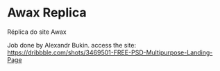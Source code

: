 # Awax Replica
 Réplica do site Awax


Job done by Alexandr Bukin.
access the site:
https://dribbble.com/shots/3469501-FREE-PSD-Multipurpose-Landing-Page
